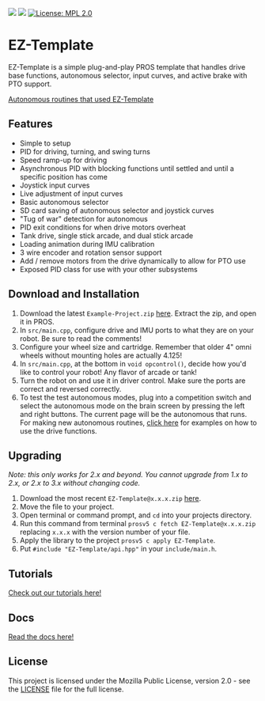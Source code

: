 ![](https://img.shields.io/github/downloads/EZ-Robotics/EZ-Template/total.svg)
![](https://github.com/EZ-Robotics/EZ-Template/workflows/Build/badge.svg)
[![License: MPL 2.0](https://img.shields.io/badge/License-MPL%202.0-brightgreen.svg)](https://opensource.org/licenses/MPL-2.0) 

# EZ-Template
EZ-Template is a simple plug-and-play PROS template that handles drive base functions, autonomous selector, input curves, and active brake with PTO support.   

[Autonomous routines that used EZ-Template](https://photos.app.goo.gl/yRwuvmq7hDoM4f6EA)

## Features
- Simple to setup 
- PID for driving, turning, and swing turns
- Speed ramp-up for driving
- Asynchronous PID with blocking functions until settled and until a specific position has come
- Joystick input curves
- Live adjustment of input curves 
- Basic autonomous selector
- SD card saving of autonomous selector and joystick curves
- "Tug of war" detection for autonomous
- PID exit conditions for when drive motors overheat 
- Tank drive, single stick arcade, and dual stick arcade
- Loading animation during IMU calibration
- 3 wire encoder and rotation sensor support
- Add / remove motors from the drive dynamically to allow for PTO use
- Exposed PID class for use with your other subsystems

## Download and Installation  
1) Download the latest `Example-Project.zip` [here](https://github.com/EZ-Robotics/EZ-Template/releases/latest).  Extract the zip, and open it in PROS.   
2) In `src/main.cpp`, configure drive and IMU ports to what they are on your robot.  Be sure to read the comments!    
3) Configure your wheel size and cartridge.  Remember that older 4" omni wheels without mounting holes are actually 4.125!    
4) In `src/main.cpp`, at the bottom in `void opcontrol()`, decide how you'd like to control your robot!  Any flavor of arcade or tank!    
5) Turn the robot on and use it in driver control.  Make sure the ports are correct and reversed correctly.    
6) To test the test autonomous modes, plug into a competition switch and select the autonomous mode on the brain screen by pressing the left and right buttons.  The current page will be the autonomous that runs.  For making new autonomous routines, [click here](https://ez-robotics.github.io/EZ-Template/tutorials/example_autons) for examples on how to use the drive functions.  

## Upgrading  
*Note: this only works for 2.x and beyond.  You cannot upgrade from 1.x to 2.x, or 2.x to 3.x without changing code.*  
1) Download the most recent `EZ-Template@x.x.x.zip` [here](https://github.com/EZ-Robotics/EZ-Template/releases/latest).  
2) Move the file to your project.  
3) Open terminal or command prompt, and `cd` into your projects directory.    
4) Run this command from terminal `prosv5 c fetch EZ-Template@x.x.x.zip` replacing `x.x.x` with the version number of your file.
5) Apply the library to the project `prosv5 c apply EZ-Template`.  
6) Put `#include "EZ-Template/api.hpp"` in your `include/main.h`.  

## Tutorials
[Check out our tutorials here!](https://ez-robotics.github.io/EZ-Template/category/tutorials)

## Docs
[Read the docs here!](https://ez-robotics.github.io/EZ-Template/category/docs)


## License
This project is licensed under the Mozilla Public License, version 2.0 - see the [LICENSE](LICENSE)
file for the full license.
